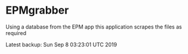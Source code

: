 # EPMgrabber
Using a database from the EPM app this application scrapes the files as required


Latest backup: Sun Sep 8 03:23:01 UTC 2019
